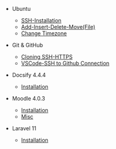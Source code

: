 - Ubuntu 

  - [SSH-Installation](docsify/_ubuntu/ssh.md)
  - [Add-Insert-Delete-Move(File)](docsify/_ubuntu/filing.md)
  - [Change Timezone](docsify/_ubuntu/timezone.md)

- Git & GitHub

  - [Cloning SSH-HTTPS](docsify/git/cloning.md)
  - [VSCode-SSH to Github Connection](docsify/git/sshcon.md)


- Docsify 4.4.4

  - [Installation](docsify/docsify_installation.md)

- Moodle 4.0.3

  - [Installation](docsify/_moodle/moodle_installation.md)
  - [Misc](docsify/_moodle/moodle_installation.md)

- Laravel 11

  - [Installation](docsify/laravel11_installation.md)
